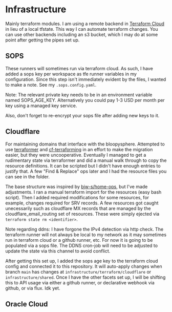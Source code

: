 # Infrastructure

Mainly terraform modules. I am using a remote backend in [Terraform Cloud](https://developer.hashicorp.com/terraform/language/settings/terraform-cloud) in lieu of a local tfstate. This way I can automate terraform changes. You can use other backends including an s3 bucket, which I may do at some point after getting the pipes set up.

## SOPS

These runners will sometimes run via terraform cloud. As such, I have added a sops key per workspace as tfe runner variables in my configuration. Since this step isn't immediately evident by the files, I wanted to make a note. See my `.sops.config.yaml`.

Note: The relevant private key needs to be in an environment variable named SOPS_AGE_KEY. Alternatively you could pay 1-3 USD per month per key using a managed key service.

Also, don't forget to re-encrypt your sops file after adding new keys to it.

## Cloudflare

For maintaining domains that interface with the bloopysphere. Attempted to use [terraformer](https://github.com/GoogleCloudPlatform/terraformer) and [cf-terraforming](https://github.com/cloudflare/cf-terraforming) in an effort to make the migration easier, but they were uncooperative. Eventually I managed to get a rudimentary state via terraformer and did a manual walk through to copy the resource definitions. It can be scripted but I didn't have enough entries to justify that. A few "Find & Replace" ops later and I had the resource files you can see in the folder.

The base structure was inspired by [bjw-s/home-ops](https://github.com/bjw-s/home-ops), but I've made adjustments. I ran a manual terraform import for the resources (easy bash script). Then I added required modifications for some resources, for example, changes required for SRV records. A few resources got caught unecessarily such as cloudflare MX records that are managed by the cloudflare_email_routing set of resources. These were simply ejected via `terraform state rm <identifier>`.

Note regarding ddns: I have forgone the IPv4 detection via http check. The terraform runner will not always be local to my network as it may sometimes run in terraform cloud or a github runner, etc. For now it is going to be populated via a sops file. The DDNS cron-job will need to be adjusted to update the state via this channel to avoid conflict.

After getting this set up, I added the sops age key to the terraform cloud config and connected it to this repository. It will auto-apply changes when branch `main` has changes at `infrastructure/terraform/cloudflare` or `infrastructure/shared`. Once I have the other facets set up, I will be shifting this to API usage via either a github runner, or declarative webhook via github, or via flux. Idk yet.

## Oracle Cloud
